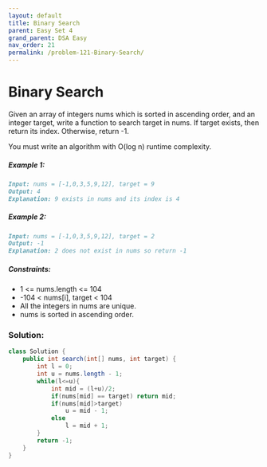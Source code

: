 ```yaml
---
layout: default
title: Binary Search
parent: Easy Set 4
grand_parent: DSA Easy
nav_order: 21
permalink: /problem-121-Binary-Search/
---
```

# Binary Search

Given an array of integers nums which is sorted in ascending order, and an integer target, write a function to search target in nums. If target exists, then return its index. Otherwise, return -1.

You must write an algorithm with O(log n) runtime complexity.

##### Example 1:
```markdown
Input: nums = [-1,0,3,5,9,12], target = 9
Output: 4
Explanation: 9 exists in nums and its index is 4
```
##### Example 2:
```markdown
Input: nums = [-1,0,3,5,9,12], target = 2
Output: -1
Explanation: 2 does not exist in nums so return -1
```
##### Constraints:
* 1 <= nums.length <= 104
* -104 < nums[i], target < 104
* All the integers in nums are unique.
* nums is sorted in ascending order.

### Solution:
```java
class Solution {
    public int search(int[] nums, int target) {
        int l = 0;
        int u = nums.length - 1;
        while(l<=u){
            int mid = (l+u)/2;
            if(nums[mid] == target) return mid;
            if(nums[mid]>target) 
                u = mid - 1;
            else
                l = mid + 1;
        }
        return -1;
    }
}
```